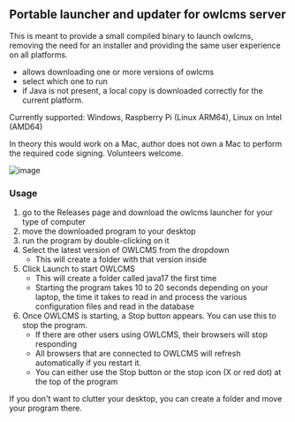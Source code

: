 ## Portable launcher and updater for owlcms server

This is meant to provide a small compiled binary to launch owlcms, removing the need for an installer
and providing the same user experience on all platforms.
- allows downloading one or more versions of owlcms
- select which one to run
- if Java is not present, a local copy is downloaded correctly for the current platform.

Currently supported: Windows, Raspberry Pi (Linux ARM64), Linux on Intel (AMD64)

In theory this would work on a Mac, author does not own a Mac to perform the required code signing. Volunteers welcome.

![image](https://github.com/user-attachments/assets/35ab61f3-c1d7-4397-8f9c-b85789c40092)

### Usage
1. go to the Releases page and download the owlcms launcher for your type of computer
2. move the downloaded program to your desktop
3. run the program by double-clicking on it
4. Select the latest version of OWLCMS from the dropdown
   - This will create a folder with that version inside
5. Click Launch to start OWLCMS
   - This will create a folder called java17 the first time
   - Starting the program takes 10 to 20 seconds depending on your laptop, the time it takes to read in and process the various configuration files and read in the database
6. Once OWLCMS is starting, a Stop button appears.  You can use this to stop the program.
   - If there are other users using OWLCMS, their browsers will stop responding
   - All browsers that are connected to OWLCMS will refresh automatically if you restart it.
   - You can either use the Stop button or the stop icon (X or red dot) at the top of the program


If you don't want to clutter your desktop, you can create a folder and move your program there.
